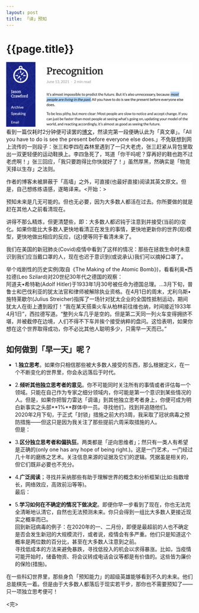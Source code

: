 ```yaml
---
layout: post
title: 「译」预知
---
```

{{page.title}}
=========================
<img src="/images/posts/2021-06-20/Precognition_with_author.png"> <br/>
看到一篇仅耗时2分钟便可读罢的[博文](https://jasoncrawford.org/precognition)，然读完第一段便确认此为「真文章」。「All you have to do is see the present before everyone else does.」不免联想到网上流传的一则段子：张三和李四在森林里遇到了一只大老虎，张三赶紧从背包里取出一双更轻便的运动鞋换上。李四急死了，骂道「你干吗呢？穿再好的鞋也跑不过老虎啊！」张三回应，「我只要跑得比你快就好了！」虽然厚黑，然确实是「物竞天择以生存」之法则。<br/>

作者的博客未被屏蔽于「高墙」之外，可直接(也最好直接)阅读其英文原文。但是，自己想练练语感，遂略译来。<开始：><br/>

预知未来是几无可能的。但也无必要，因为大多数人都活在过去。你所要做的就是赶在其他人之前看清现在。<br/>

讲得不那么精炼，但更清楚些，即：大多数人都迟钝于注意到并接受(当前的)变化。如果你能比大多数人更快地看清正在发生的事情，更快地更新你的世界(观)模型，更快地做出相应的反应，(这)便等同于看清未来了。<br/>

我们在美国的新冠肺炎(Covid)疫情中看到了这样的情况：那些在拯救生命时未意识到我们应当戴口罩的人，现在也迟于意识到(或说承认)我们可以摘掉口罩了。<br/>

举个戏剧性的历史实例(取自《The Making of the Atomic Bomb》)，看看利奥•西拉德(Leo Szilard)对20世纪30年代之德国的观察：<br/>
阿道夫•希特勒(Adolf Hitler)于1933年1月30号被任命为德国总理。...3月下旬，普鲁士和巴伐利亚的犹太法官和律师被解除执业资格。在4月1日的周末，尤利乌斯•施特莱歇尔(Julius Streicher)指挥了一场针对犹太企业的全国性抵制运动，期间犹太人在街上遭到殴打！“我在某天搭乘火车从柏林前往维也纳，时间接近1933年4月1日”，西拉德写道。“整列火车几乎是空的。但是第二天同一列火车变得拥挤不堪，并被截停在边境，人们不得不下车并挨个接受纳粹的盘问。这恰表明，如果你想在这个世界取得成功，你不必比其他人聪明多少，只需早一天而已。” <br/>

## 如何做到「早一天」呢？

- 1.**独立思考**。如果你只相信那些被大多数人接受的东西，那么根据定义，在一个不断变化的世界里，你会永远落后于时代。<br/>

- 2.**倾听其他独立思考者的意见**。你不可能同时关注所有的事情或者评估每一个领域。只能在自己作为专家之细分领域内，你可能是第一个意识到某些情况的人。但是，如果你把智力雷达「调谐」到其他独立思考者身上，你便可成为明白新事实之头部**1%**群体中一员。寻找他们，找到并追随他们。<br/>
2020年2月下旬，于正式「封锁」措施之前大约3周，我采取了冠状病毒之预防措施——但这只是因为我关注了那些提前六周采取措施的人。<br/>
但是：<br/>

- 3.**区分独立思考者和偏执狂**。两类都是「逆向思维者」；然只有一类人有希望是正确的(only one has any hope of being right.)。这是一门艺术，一门经过几十年的磨练之艺术。关注信息来源的证据及它们的逻辑。凭据虽是相关的，但它们既非必要也不充分。<br/>

- 4.**广泛阅读**；寻找并采纳那些有助于理解世界的概念和分析框架(比如:指数增长，网络效应，高效前沿等等)。<br/>
最后：<br/>

- 5.**学习如何在不确定的情况下做决定**。即便你早一步看到了现在，你也无法完全清晰地认清它，自然也无法预测未来。你只会得到一组比大多数人更接近现实之概率而已。<br/>
回到新冠病毒的例子：在2020年的一、二月份，即便是最超前的人也不确定是否会发生新冠的大规模流行，或者说，疫情会有多严重。他们只是知道这个概率是两位数的百分比，甚至在大多数人注意到之前。<br/>
寻找低成本的方法来避免暴跌，寻找低投入的机会以求得暴涨。比如，当疫情可能开始时，储备物资、将会议转成电话会议等都是有价值的。这些皆为廉价的保险(措施)。<br/>

在一些科幻世界里，那些身负「预知能力」的超级英雄能够看到不久的未来。他们总能棋先一着。但是由于大多数人都落后于现实若干步，那你也不需要预知了——只一项独立思考便可！<br/>

<完> <br/>

